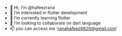 - 👋 Hi, I’m @hafeezrana
- 👀 I’m interested in flutter development
- 🌱 I’m currently learning flutter
- 💞️ I’m looking to collaborate on dart language
- 📫 you can access me 'ranahafeez6820@gmail.com'

<!---
hafeezrana/hafeezrana is a ✨ special ✨ repository because its `README.md` (this file) appears on your GitHub profile.
You can click the Preview link to take a look at your changes.
--->
